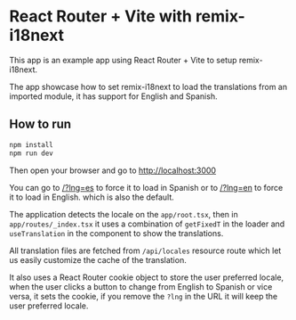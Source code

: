 # React Router + Vite with remix-i18next

This app is an example app using React Router + Vite to setup remix-i18next.

The app showcase how to set remix-i18next to load the translations from an imported module, it has support for English and Spanish.

## How to run

```bash
npm install
npm run dev
```

Then open your browser and go to [http://localhost:3000](http://localhost:3000)

You can go to [/?lng=es](http://localhost:3000/?lng=es) to force it to load in Spanish or to [/?lng=en](http://localhost:3000/?lng=en) to force it to load in English. which is also the default.

The application detects the locale on the `app/root.tsx`, then in `app/routes/_index.tsx` it uses a combination of `getFixedT` in the loader and `useTranslation` in the component to show the translations.

All translation files are fetched from `/api/locales` resource route which let us easily customize the cache of the translation.

It also uses a React Router cookie object to store the user preferred locale, when the user clicks a button to change from English to Spanish or vice versa, it sets the cookie, if you remove the `?lng` in the URL it will keep the user preferred locale.
